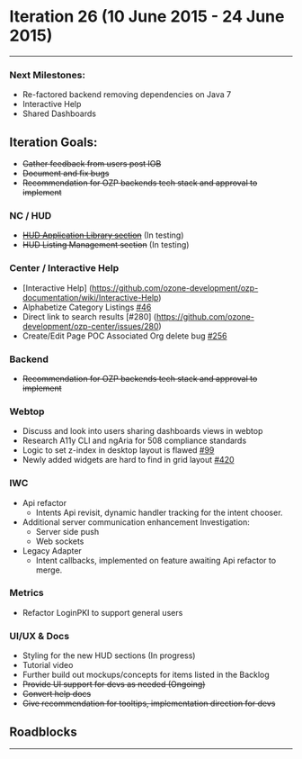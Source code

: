 # Iteration 26 (10 June 2015 - 24 June 2015)

*** 
### Next Milestones:
* Re-factored backend removing dependencies on Java 7
* Interactive Help
* Shared Dashboards


## Iteration Goals:
* ~~Gather feedback from users post IOB~~
* ~~Document and fix bugs~~ 
* ~~Recommendation for OZP backends tech stack and approval to implement~~

### NC / HUD
* ~~[HUD Application Library section](https://github.com/ozone-development/ozp-documentation/wiki/Customized-HUD)~~ (In testing)
* ~~HUD Listing Management section~~ (In testing)

### Center / Interactive Help
* [Interactive Help] (https://github.com/ozone-development/ozp-documentation/wiki/Interactive-Help)
* Alphabetize Category Listings [#46](https://github.com/ozone-development/ozp-center/issues/46)
* Direct link to search results [#280] (https://github.com/ozone-development/ozp-center/issues/280)
* Create/Edit Page POC Associated Org delete bug [#256](https://github.com/ozone-development/ozp-center/issues/256)

### Backend
* ~~Recommendation for OZP backends tech stack and approval to implement~~

### Webtop
* Discuss and look into users sharing dashboards views in webtop
* Research A11y CLI and ngAria for 508 compliance standards  
* Logic to set z-index in desktop layout is flawed [#99](http://github.com/ozone-development/ozp-webtop/issues/99)
* Newly added widgets are hard to find in grid layout [#420](http://github.com/ozone-development/ozp-webtop/issues/420)

### IWC
* Api refactor
    * Intents Api revisit, dynamic handler tracking for the intent chooser.
* Additional server communication enhancement Investigation:
    * Server side push
    * Web sockets
* Legacy Adapter
    * Intent callbacks, implemented on feature awaiting Api refactor to merge.

### Metrics
* Refactor LoginPKI to support general users

### UI/UX & Docs
* Styling for the new HUD sections (In progress)
* Tutorial video
* Further build out mockups/concepts for items listed in the Backlog
* ~~Provide UI support for devs as needed (Ongoing)~~
* ~~Convert help docs~~
* ~~Give recommendation for tooltips, implementation direction for devs~~

## Roadblocks

***